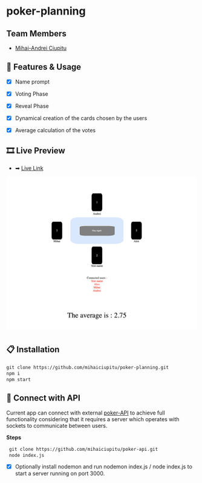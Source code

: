 # poker-planning

## Team Members 

- [Mihai-Andrei Ciupitu](https://github.com/mihaiciupitu)




## 💠 Features & Usage

- [x] Name prompt
- [x] Voting Phase
- [x] Reveal Phase
- [x] Dynamical creation of the cards chosen by the users
- [x] Average calculation of the votes


## 🎞 Live Preview

- ➡ [Live Link](https://mihaiciupitu.github.io/poker-planning/)

![Preview](/images/preview.png)

## 📋 Installation 
```
git clone https://github.com/mihaiciupitu/poker-planning.git
npm i 
npm start
```


## 🧩 Connect with API

Current app can connect with external [poker-API](https://github.com/mihaiciupitu/poker-api) to achieve full functionality considering that it requires a server which operates with sockets to communicate between users. 

**Steps**
```
 git clone https://github.com/mihaiciupitu/poker-api.git
 node index.js 
 ```

- [x] Optionally install nodemon and run nodemon index.js / node index.js to start a server running on port 3000.  
